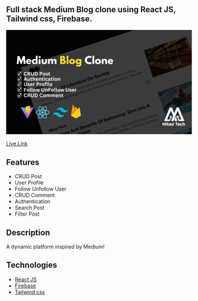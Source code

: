 
## Full stack Medium Blog clone using React JS, Tailwind css, Firebase.

<img src="./public/mediumBanner.png" alt="banner-image"/>



[Live Link](https://nrd-medium-clone.vercel.app)

## Features

- CRUD Post
- User Profile
- Follow Unfollow User
- CRUD Comment
- Authentication
- Search Post
- Filter Post

## Description

A dynamic platform inspired by Medium! 


## Technologies 

- [React JS](https://reactjs.org/docs/getting-started.html)
- [Firebase](https://firebase.google.com/?gad_source=1&gclid=Cj0KCQiA-62tBhDSARIsAO7twbZfIBRLkw-1Uz_ygeLOlRmiqz8ZkAsPf0ETsiUBLuYPhWbq4AKo6YcaApWAEALw_wcB&gclsrc=aw.ds)
- [Tailwind css](https://tailwindcss.com/)
